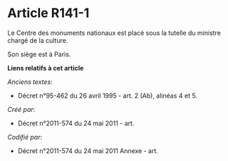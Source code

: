 # Article R141-1

Le Centre des monuments nationaux est placé sous la tutelle du ministre chargé de la culture.

Son siège est à Paris.

**Liens relatifs à cet article**

_Anciens textes_:

  - Décret n°95-462 du 26 avril 1995 - art. 2 (Ab), alinéas 4 et 5.

_Créé par_:

  - Décret n°2011-574 du 24 mai 2011  - art.

_Codifié par_:

  - Décret n°2011-574 du 24 mai 2011 Annexe - art.

